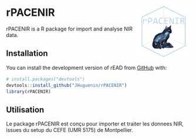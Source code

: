 
<!-- README.md is generated from README.Rmd. Please edit that file -->

# rPACENIR <a href='https://github.com/JHuguenin/rPACENIR'><img src="https://raw.githubusercontent.com/JHuguenin/rPACENIR/master/inst/img/logo_rPACENIR.png" align="right" height="138"/></a>

<!-- badges: start -->
<!-- badges: end -->

rPACENIR is a R package for import and analyse NIR data.

## Installation

You can install the development version of rEAD from
[GitHub](https://github.com/) with:

``` r
# install.packages("devtools")
devtools::install_github("JHuguenin/rPACENIR")
library(rPACENIR)
```

## Utilisation

Le package rPACENIR est conçu pour importer et traiter les donnees NIR,
issues du setup du CEFE (UMR 5175) de Montpellier.

